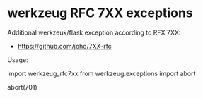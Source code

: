 # werkzeug RFC 7XX exceptions

Additional werkzeuk/flask exception according to RFX 7XX:

* https://github.com/joho/7XX-rfc


Usage:

  import werkzeug_rfc7xx
  from werkzeug.exceptions import abort

  abort(701)

